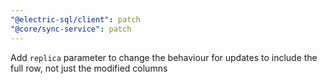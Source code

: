 ```yaml
---
"@electric-sql/client": patch
"@core/sync-service": patch
---
```


Add `replica` parameter to change the behaviour for updates to include the full row, not just the modified columns
